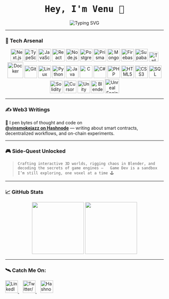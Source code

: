 <h1 align="center" style="font-family: 'Fira Code', monospace;">Hey, I'm Venu 👋</h1>

<p align="center">
  <img src="https://readme-typing-svg.demolab.com?font=Fira+Code&pause=1000&center=true&vCenter=true&color=F8F8F8&background=1A1B27FF&width=435&lines=coding+at+2am...;crafting+3D+worlds;breaking+things+to+learn;rewriting+reality+in+TypeScript" alt="Typing SVG" />
</p>

---

### 🧠 Tech Arsenal

<div align="center">
  <img src="https://cdn.jsdelivr.net/gh/devicons/devicon/icons/nextjs/nextjs-original.svg" height="40" alt="Next.js" />
  <img src="https://cdn.jsdelivr.net/gh/devicons/devicon/icons/typescript/typescript-original.svg" height="40" alt="TypeScript" />
  <img src="https://cdn.jsdelivr.net/gh/devicons/devicon/icons/javascript/javascript-original.svg" height="40" alt="JavaScript" />
  <img src="https://cdn.jsdelivr.net/gh/devicons/devicon/icons/react/react-original.svg" height="40" alt="React" />
  <img src="https://cdn.jsdelivr.net/gh/devicons/devicon/icons/nodejs/nodejs-original.svg" height="40" alt="Node.js" />
  <img src="https://cdn.jsdelivr.net/gh/devicons/devicon/icons/postgresql/postgresql-original.svg" height="40" alt="PostgreSQL" />
<img src="https://img.icons8.com/?size=512&id=zJh5Gyrd6ZKu&format=png" height="40" alt="Prisma ORM" />
  <img src="https://cdn.jsdelivr.net/gh/devicons/devicon/icons/mongodb/mongodb-original.svg" height="40" alt="MongoDB" />
   <img src="https://www.svgrepo.com/show/353735/firebase.svg" height="40" alt="Firebase" />
  <img src="https://www.vectorlogo.zone/logos/supabase/supabase-icon.svg" height="40" alt="Supabase" />
  <img src="https://upload.wikimedia.org/wikipedia/commons/d/d5/Tailwind_CSS_Logo.svg" height="30" alt="Tailwind CSS" />
  <img src="https://cdn.jsdelivr.net/gh/devicons/devicon/icons/docker/docker-original.svg" height="50" alt="Docker" />
  <img src="https://cdn.jsdelivr.net/gh/devicons/devicon/icons/git/git-original.svg" height="40" alt="Git" />
  <img src="https://cdn.jsdelivr.net/gh/devicons/devicon/icons/linux/linux-original.svg" height="40" alt="Linux" />
  <img src="https://cdn.jsdelivr.net/gh/devicons/devicon/icons/python/python-original.svg" height="40" alt="Python" />
  <img src="https://cdn.jsdelivr.net/gh/devicons/devicon/icons/java/java-original.svg" height="40" alt="Java" />
  <img src="https://cdn.jsdelivr.net/gh/devicons/devicon/icons/c/c-original.svg" height="40" alt="C" />
  <img src="https://cdn.jsdelivr.net/gh/devicons/devicon/icons/csharp/csharp-original.svg" height="40" alt="C#" />
  <img src="https://cdn.jsdelivr.net/gh/devicons/devicon/icons/php/php-original.svg" height="40" alt="PHP" />
  <img src="https://cdn.jsdelivr.net/gh/devicons/devicon/icons/html5/html5-original.svg" height="40" alt="HTML5" />
  <img src="https://cdn.jsdelivr.net/gh/devicons/devicon/icons/css3/css3-original.svg" height="40" alt="CSS3" />
  <img src="https://cdn.jsdelivr.net/gh/devicons/devicon/icons/mysql/mysql-original.svg" height="40" alt="SQL" />
 <img src="https://www.svgrepo.com/show/374088/solidity.svg" height="40" alt="Solidity Logo" />
  <img src="https://img.icons8.com/?size=512&id=DiGZkjCzyZXn&format=png" height="40" alt="Cursor AI" />
  <img src="https://cdn.jsdelivr.net/gh/devicons/devicon/icons/unity/unity-original.svg" height="40" alt="Unity" />
  <img src="https://upload.wikimedia.org/wikipedia/commons/0/0c/Blender_logo_no_text.svg" height="40" alt="Blender" />
<img src="https://www.citypng.com/public/uploads/preview/hd-unreal-engine-white-logo-icon-png-7017516949697958pnkct2kiz.png" height="45" alt="Unreal Engine Logo" />
</div>

---

### ✍️ Web3 Writings

📓 I pen bytes of thought and code on  
[**@vinsmokejazz on Hashnode**](https://hashnode.com/@vinsmokejazz) — writing about smart contracts, decentralized workflows, and on-chain experiments.

---

### 🎮 Side-Quest Unlocked

> `Crafting interactive 3D worlds, rigging chaos in Blender, and decoding the secrets of game engines —  
Game Dev is a sandbox I’m still exploring, one voxel at a time 🕹️`  

---

### 📈 GitHub Stats

<div align="center">
  <img src="https://github-readme-stats.vercel.app/api?username=vinsmokeJazz&show_icons=true&theme=tokyonight&hide_title=true" height="165" />
  <img src="https://github-readme-stats.vercel.app/api/top-langs/?username=vinsmokeJazz&layout=compact&theme=tokyonight" height="165" />
</div>

---

### 🛰️ Catch Me On:

<p align="left">
  <a href="https://www.linkedin.com/in/venu-prasad-551b09340?utm_source=share&utm_campaign=share_via&utm_content=profile&utm" target="_blank">
    <img alt="LinkedIn" src="https://cdn.jsdelivr.net/gh/devicons/devicon/icons/linkedin/linkedin-original.svg" height="40" />
  </a>
  &nbsp;&nbsp;
  <a href="https://x.com/itsvenu15?t=pCTiprkVVjiUi6Q63AXrlw&s=09" target="_blank">
    <img alt="Twitter/X" src="https://upload.wikimedia.org/wikipedia/commons/5/57/X_logo_2023_%28white%29.png" height="40" />
  </a>
  &nbsp;&nbsp;
  <a href="https://hashnode.com/@vinsmokejazz" target="_blank">
    <img alt="Hashnode" src="https://cdn.hashnode.com/res/hashnode/image/upload/v1611902473383/CDyAuTy75.png" height="40" />
  </a>
</p>


